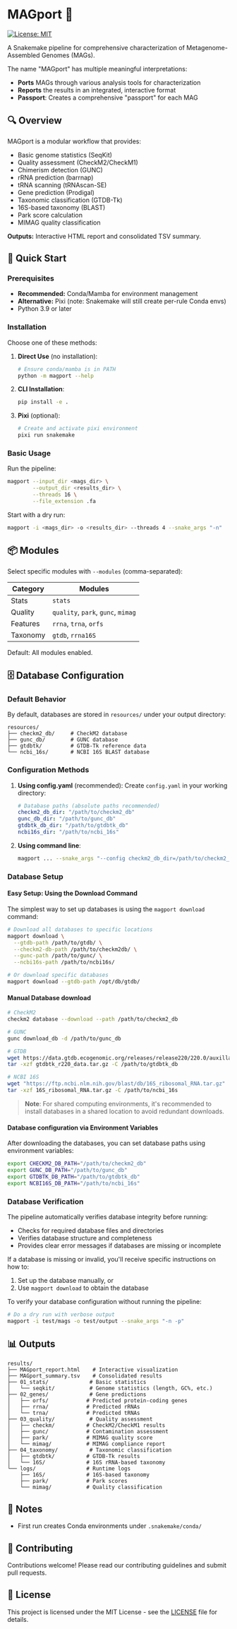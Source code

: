 # MAGport 🧬

[![License: MIT](https://img.shields.io/badge/License-MIT-yellow.svg)](https://opensource.org/licenses/MIT)

A Snakemake pipeline for comprehensive characterization of Metagenome-Assembled Genomes (MAGs).

The name "MAGport" has multiple meaningful interpretations:
   - **Ports** MAGs through various analysis tools for characterization
   - **Reports** the results in an integrated, interactive format
   - **Passport**: Creates a comprehensive "passport" for each MAG


## 🔍 Overview

MAGport is a modular workflow that provides:

- Basic genome statistics (SeqKit)
- Quality assessment (CheckM2/CheckM1)
- Chimerism detection (GUNC)
- rRNA prediction (barrnap)
- tRNA scanning (tRNAscan-SE)
- Gene prediction (Prodigal)
- Taxonomic classification (GTDB-Tk)
- 16S-based taxonomy (BLAST)
- Park score calculation
- MIMAG quality classification

**Outputs:** Interactive HTML report and consolidated TSV summary.

## 🚀 Quick Start

### Prerequisites

- **Recommended:** Conda/Mamba for environment management
- **Alternative:** Pixi (note: Snakemake will still create per-rule Conda envs)
- Python 3.9 or later

### Installation

Choose one of these methods:

1. **Direct Use** (no installation):
   ```bash
   # Ensure conda/mamba is in PATH
   python -m magport --help
   ```

2. **CLI Installation**:
   ```bash
   pip install -e .
   ```

3. **Pixi** (optional):
   ```bash
   # Create and activate pixi environment
   pixi run snakemake
   ```

### Basic Usage

Run the pipeline:
```bash
magport --input_dir <mags_dir> \
        --output_dir <results_dir> \
        --threads 16 \
        --file_extension .fa
```

Start with a dry run:
```bash
magport -i <mags_dir> -o <results_dir> --threads 4 --snake_args "-n"
```

## 📦 Modules

Select specific modules with `--modules` (comma-separated):

| Category | Modules |
|----------|---------|
| Stats    | `stats` |
| Quality  | `quality`, `park`, `gunc`, `mimag` |
| Features | `rrna`, `trna`, `orfs` |
| Taxonomy | `gtdb`, `rrna16S` |

Default: All modules enabled.

## 🗄️ Database Configuration

### Default Behavior
By default, databases are stored in `resources/` under your output directory:
```
resources/
├── checkm2_db/     # CheckM2 database
├── gunc_db/        # GUNC database
├── gtdbtk/         # GTDB-Tk reference data
└── ncbi_16s/       # NCBI 16S BLAST database
```

### Configuration Methods

1. **Using config.yaml** (recommended):
   Create `config.yaml` in your working directory:
   ```yaml
   # Database paths (absolute paths recommended)
   checkm2_db_dir: "/path/to/checkm2_db"
   gunc_db_dir: "/path/to/gunc_db"
   gtdbtk_db_dir: "/path/to/gtdbtk_db"
   ncbi16s_dir: "/path/to/ncbi_16s"
   ```

2. **Using command line**:
   ```bash
   magport ... --snake_args "--config checkm2_db_dir=/path/to/checkm2_db"
   ```

### Database Setup

#### Easy Setup: Using the Download Command

The simplest way to set up databases is using the `magport download` command:

```bash
# Download all databases to specific locations
magport download \
  --gtdb-path /path/to/gtdb/ \
  --checkm2-db-path /path/to/checkm2db/ \
  --gunc-path /path/to/gunc/ \
  --ncbi16s-path /path/to/ncbi16s/

# Or download specific databases
magport download --gtdb-path /opt/db/gtdb/
```

#### Manual Database download

```bash
# CheckM2
checkm2 database --download --path /path/to/checkm2_db

# GUNC
gunc download_db -d /path/to/gunc_db

# GTDB
wget https://data.gtdb.ecogenomic.org/releases/release220/220.0/auxillary_files/gtdbtk_package/full_package/gtdbtk_r220_data.tar.gz
tar -xzf gtdbtk_r220_data.tar.gz -C /path/to/gtdbtk_db

# NCBI 16S
wget "https://ftp.ncbi.nlm.nih.gov/blast/db/16S_ribosomal_RNA.tar.gz"
tar -xzf 16S_ribosomal_RNA.tar.gz -C /path/to/ncbi_16s
```

> **Note**: For shared computing environments, it's recommended to install databases in a shared location to avoid redundant downloads.

#### Database configuration via Environment Variables

After downloading the databases, you can set database paths using environment variables:
```bash
export CHECKM2_DB_PATH="/path/to/checkm2_db"
export GUNC_DB_PATH="/path/to/gunc_db"
export GTDBTK_DB_PATH="/path/to/gtdbtk_db"
export NCBI16S_DB_PATH="/path/to/ncbi_16s"
```

### Database Verification

The pipeline automatically verifies database integrity before running:

- Checks for required database files and directories
- Verifies database structure and completeness
- Provides clear error messages if databases are missing or incomplete

If a database is missing or invalid, you'll receive specific instructions on how to:
1. Set up the database manually, or
2. Use `magport download` to obtain the database

To verify your database configuration without running the pipeline:
```bash
# Do a dry run with verbose output
magport -i test/mags -o test/output --snake_args "-n -p"
```

## 📊 Outputs

```
results/
├── MAGport_report.html    # Interactive visualization
├── MAGport_summary.tsv    # Consolidated results
├── 01_stats/             # Basic statistics
│   └── seqkit/           # Genome statistics (length, GC%, etc.)
├── 02_genes/             # Gene predictions
│   ├── orfs/            # Predicted protein-coding genes
│   ├── rrna/            # Predicted rRNAs
│   └── trna/            # Predicted tRNAs
├── 03_quality/           # Quality assessment
│   ├── checkm/          # CheckM2/CheckM1 results
│   ├── gunc/            # Contamination assessment
│   ├── park/            # MIMAG quality score
│   └── mimag/           # MIMAG compliance report
├── 04_taxonomy/          # Taxonomic classification
│   ├── gtdbtk/          # GTDB-Tk results
│   └── 16S/             # 16S rRNA-based taxonomy
└── logs/                # Runtime logs
    ├── 16S/             # 16S-based taxonomy
    ├── park/            # Park scores
    └── mimag/           # Quality classification
```

## 📝 Notes

- First run creates Conda environments under `.snakemake/conda/`

## 🤝 Contributing

Contributions welcome! Please read our contributing guidelines and submit pull requests.

## 📜 License

This project is licensed under the MIT License - see the [LICENSE](LICENSE) file for details.
